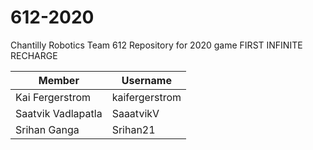 # 612-2020
Chantilly Robotics Team 612 Repository for 2020 game FIRST INFINITE RECHARGE 

|Member                                   |Username         |
|-----------------------------------------|-----------------|
|Kai Fergerstrom                          |kaifergerstrom   |
|Saatvik Vadlapatla                       |SaaatvikV        |
|Srihan Ganga                             |Srihan21         |
